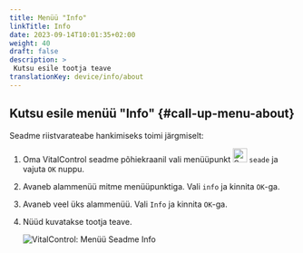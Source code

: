 ```yaml
---
title: Menüü "Info"
linkTitle: Info
date: 2023-09-14T10:01:35+02:00
weight: 40
draft: false
description: >
 Kutsu esile tootja teave
translationKey: device/info/about
---
```

## Kutsu esile menüü "Info" {#call-up-menu-about}

Seadme riistvarateabe hankimiseks toimi järgmiselt:

1. Oma VitalControl seadme põhiekraanil vali menüüpunkt <img src="/icons/device.svg" width="25" align="bottom" alt="Seade" /> `seade` ja vajuta `OK` nuppu.

2. Avaneb alammenüü mitme menüüpunktiga. Vali `info` ja kinnita `OK`-ga.

3. Avaneb veel üks alammenüü. Vali `Info` ja kinnita `OK`-ga.

4. Nüüd kuvatakse tootja teave.

   ![VitalControl: Menüü Seadme Info](../images/about.png "Kutsu esile tootja teave")
